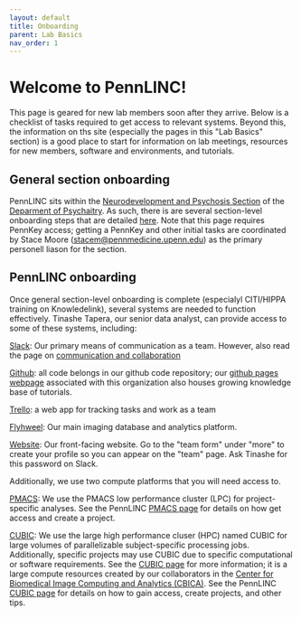 ```yaml
---
layout: default
title: Onboarding
parent: Lab Basics
nav_order: 1
---
```


# Welcome to PennLINC!

This page is geared for new lab members soon after they arrive. Below is a checklist of tasks required to get access to relevant systems.  Beyond this, the information on ths site (especially the pages in this "Lab Basics" section) is a good place to start for information on lab meetings, resources for new members, software and environments, and tutorials.


## General section onboarding

PennLINC sits within the [Neurodevelopment and Psychosis Section](https://www.med.upenn.edu/bbl/) of the [Deparment of Psychaitry](https://www.med.upenn.edu/psychiatry/). As such, there is are several section-level onboarding steps that are detailed [here](https://wiki.pmacs.upenn.edu/neuropsych/index.php/Administrative). Note that this page requires PennKey access; getting a PennKey and other initial tasks are coordinated by Stace Moore (stacem@pennmedicine.upenn.edu) as the primary personell liason for the section. 

## PennLINC onboarding

Once general section-level onboarding is complete (especialyl CITI/HIPPA training on Knowledelink), several systems are needed to function effectively.  Tinashe Tapera, our senior data analyst, can provide access to some of these systems, including:

[Slack](pennbbl.slack.com): Our primary means of communication as a team.  However, also read the page on [communication and collaboration](https://pennlinc.github.io/docs/LabHome/CommunicationAndCollaboration/) 

[Github](https://github.com/PennLINC/): all code belongs in our github code repository; our [github pages webpage](https://pennlinc.github.io/) associated with this organization also houses growing knowledge base of tutorials. 

[Trello](https://trello.com/pennlinc): a  web app for tracking tasks and work as a team

[Flyhweel](https://pennlinc.github.io/docs/flywheel): Our main imaging database and analytics platform.

[Website](https://www.pennlinc.io/): Our front-facing website. Go to the "team form" under "more" to create your profile so you can appear on the "team" page. Ask Tinashe for this password on Slack.

Additionally, we use two compute platforms that you will need access to.

[PMACS](https://pennlinc.github.io/docs/pmacs):  We use the PMACS low performance cluster (LPC) for project-specific analyses.  See the PennLINC [PMACS page](https://pennlinc.github.io/docs/pmacs) for details on how get access and create a project.

[CUBIC](https://pennlinc.github.io/docs/cubic):  We use the large high performance cluser (HPC) named CUBIC for large volumes of parallelizable subject-specific processing jobs. Additionally, specific projects may use CUBIC due to specific computational or software requirements.   See the [CUBIC page](https://www.med.upenn.edu/cbica/cubic.html) for more information; it is a large compute resources created by our collaborators in the [Center for Biomedical Image Computing and Analytics (CBICA)](https://www.med.upenn.edu/cbica/).  See the PennLINC [CUBIC page](https://pennlinc.github.io/docs/cubic) for details on how to gain access, create projects, and other tips.













